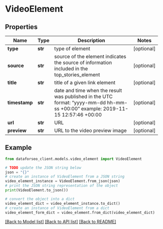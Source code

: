 # VideoElement


## Properties

Name | Type | Description | Notes
------------ | ------------- | ------------- | -------------
**type** | **str** | type of element | [optional] 
**source** | **str** | source of the element indicates the source of information included in the top_stories_element | [optional] 
**title** | **str** | title of a given link element | [optional] 
**timestamp** | **str** | date and time when the result was published in the UTC format: “yyyy-mm-dd hh-mm-ss +00:00” example: 2019-11-15 12:57:46 +00:00 | [optional] 
**url** | **str** | URL | [optional] 
**preview** | **str** | URL to the video preview image | [optional] 

## Example

```python
from dataforseo_client.models.video_element import VideoElement

# TODO update the JSON string below
json = "{}"
# create an instance of VideoElement from a JSON string
video_element_instance = VideoElement.from_json(json)
# print the JSON string representation of the object
print(VideoElement.to_json())

# convert the object into a dict
video_element_dict = video_element_instance.to_dict()
# create an instance of VideoElement from a dict
video_element_form_dict = video_element.from_dict(video_element_dict)
```
[[Back to Model list]](../README.md#documentation-for-models) [[Back to API list]](../README.md#documentation-for-api-endpoints) [[Back to README]](../README.md)


